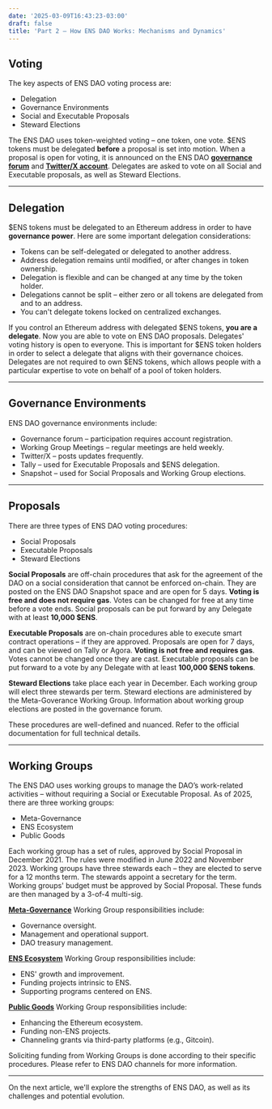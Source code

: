 ```yaml
---
date: '2025-03-09T16:43:23-03:00'
draft: false
title: 'Part 2 – How ENS DAO Works: Mechanisms and Dynamics'
---
```


## Voting

The key aspects of ENS DAO voting process are:

- Delegation
- Governance Environments
- Social and Executable Proposals
- Steward Elections

The ENS DAO uses token-weighted voting – one token, one vote. $ENS tokens must be delegated **before** a proposal is set into motion. When a proposal is open for voting, it is announced on the ENS DAO [**governance forum**](https://discuss.ens.domains/) and [**Twitter/X account**](https://x.com/ENS_DAO). Delegates are asked to vote on all Social and Executable proposals, as well as Steward Elections. 

---

## Delegation

$ENS tokens must be delegated to an Ethereum address in order to have **governance power**. Here are some important delegation considerations: 

- Tokens can be self-delegated or delegated to another address. 
- Address delegation remains until modified, or after changes in token ownership.
- Delegation is flexible and can be changed at any time by the token holder. 
- Delegations cannot be split – either zero or all tokens are delegated from and to an address.
- You can't delegate tokens locked on centralized exchanges.

If you control an Ethereum address with delegated $ENS tokens, **you are a delegate**. Now you are able to vote on ENS DAO proposals. Delegates' voting history is open to everyone. This is important for $ENS token holders in order to select a delegate that aligns with their governance choices. Delegates are not required to own $ENS tokens, which allows people with a particular expertise to vote on behalf of a pool of token holders. 

---

## Governance Environments

ENS DAO governance environments include:

- Governance forum – participation requires account registration.
- Working Group Meetings – regular meetings are held weekly.
- Twitter/X – posts updates frequently.
- Tally – used for Executable Proposals and $ENS delegation.
- Snapshot – used for Social Proposals and Working Group elections.

---

## Proposals

There are three types of ENS DAO voting procedures: 

- Social Proposals
- Executable Proposals
- Steward Elections

**Social Proposals** are off-chain procedures that ask for the agreement of the DAO on a social consideration that cannot be enforced on-chain. They are posted on the ENS DAO Snapshot space and are open for 5 days. **Voting is free and does not require gas**. Votes can be changed for free at any time before a vote ends. Social proposals can be put forward by any Delegate with at least **10,000 $ENS**. 

**Executable Proposals** are on-chain procedures able to execute smart contract operations – if they are approved. Proposals are open for 7 days, and can be viewed on Tally or Agora. **Voting is not free and requires gas**. Votes cannot be changed once they are cast. Executable proposals can be put forward to a vote by any Delegate with at least **100,000 $ENS tokens**.

**Steward Elections** take place each year in December. Each working group will elect three stewards per term. Steward elections are administered by the Meta-Goverance Working Group. Information about working group elections are posted in the governance forum.

These procedures are well-defined and nuanced. Refer to the official documentation for full technical details.

---

## Working Groups

The ENS DAO uses working groups to manage the DAO’s work-related activities – without requiring a Social or Executable Proposal. As of 2025, there are three working groups:

- Meta-Governance
- ENS Ecosystem
- Public Goods

Each working group has a set of rules, approved by Social Proposal in December 2021. The rules were modified in June 2022 and November 2023. Working groups have three stewards each – they are elected to serve for a 12 months term. The stewards appoint a secretary for the term. Working groups' budget must be approved by Social Proposal. These funds are then managed by a 3-of-4 multi-sig.

[**Meta-Governance**](https://basics.ensdao.org/metagovernance-wg) Working Group responsibilities include:

- Governance oversight.
- Management and operational support.
- DAO treasury management.

[**ENS Ecosystem**](https://basics.ensdao.org/ens-ecosystem-wg) Working Group responsibilities include:

- ENS' growth and improvement.
- Funding projects intrinsic to ENS.
- Supporting programs centered on ENS.

[**Public Goods**](https://basics.ensdao.org/public-goods) Working Group responsibilities include:

- Enhancing the Ethereum ecosystem.
- Funding non-ENS projects.
- Channeling grants via third-party platforms (e.g., Gitcoin).

Soliciting funding from Working Groups is done according to their specific procedures. Please refer to ENS DAO channels for more information.

---

On the next article, we'll explore the strengths of ENS DAO, as well as its challenges and potential evolution.
